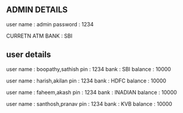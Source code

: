 
ADMIN DETAILS
--------------
user name : admin
password : 1234

CURRETN ATM BANK : SBI

user details
------------
user name : boopathy,sathish
pin : 1234
bank : SBI
balance : 10000

user name : harish,akilan
pin : 1234
bank : HDFC
balance : 10000

user name : faheem,akash
pin : 1234
bank : INADIAN
balance : 10000

user name : santhosh,pranav
pin : 1234
bank : KVB
balance : 10000
